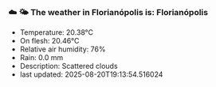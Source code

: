 ### ☁️ 🌤️  The weather in Florianópolis is: Florianópolis

- Temperature: 20.38°C
- On flesh: 20.46°C
- Relative air humidity: 76%
- Rain: 0.0 mm
- Description: Scattered clouds
- last updated: 2025-08-20T19:13:54.516024
